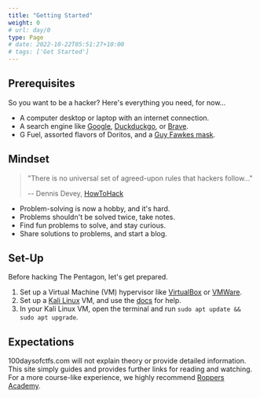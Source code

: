 ```yaml
---
title: "Getting Started"
weight: 0
# url: day/0
type: Page
# date: 2022-10-22T05:51:27+10:00
# tags: ['Get Started']
---
```


## Prerequisites
So you want to be a hacker? Here's everything you need, for now...
- A computer desktop or laptop with an internet connection.
- A search engine like [Google](https://google.com), [Duckduckgo](https://duckduckgo.com), or [Brave](https://search.brave.com).
- G Fuel, assorted flavors of Doritos, and a [Guy Fawkes mask](https://en.wikipedia.org/wiki/Guy_Fawkes_mask).

## Mindset
> "There is no universal set of agreed-upon rules that hackers follow..." 
> 
> -- Dennis Devey, [HowToHack](https://www.hoppersroppers.org/howtohack/)
- Problem-solving is now a hobby, and it's hard.
- Problems shouldn't be solved twice, take notes.
- Find fun problems to solve, and stay curious.
- Share solutions to problems, and start a blog.

## Set-Up
Before hacking The Pentagon, let's get prepared.

1. Set up a Virtual Machine (VM) hypervisor like [VirtualBox](https://www.virtualbox.org/) or [VMWare](https://www.vmware.com/).
2. Set up a [Kali Linux](https://www.kali.org/get-kali/) VM, and use the [docs](https://www.kali.org/docs/installation/hard-disk-install/) for help.
3. In your Kali Linux VM, open the terminal and run `sudo apt update && sudo apt upgrade`.

## Expectations

100daysofctfs.com will not explain theory or provide detailed information. This site simply guides and provides further links for reading and watching. For a more course-like experience, we highly recommend [Roppers Academy](https://roppers.org).